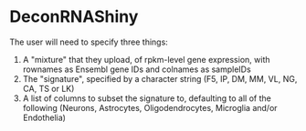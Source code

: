# DeconRNAShiny

The user will need to specify three things:

1. A "mixture" that they upload, of rpkm-level gene expression, with rownames as Ensembl gene IDs and colnames as sampleIDs
2. The "signature", specified by a character string (F5, IP, DM, MM, VL, NG, CA, TS or LK)
3. A list of columns to subset the signature to, defaulting to all of the following (Neurons, Astrocytes, Oligodendrocytes, Microglia and/or Endothelia) 

